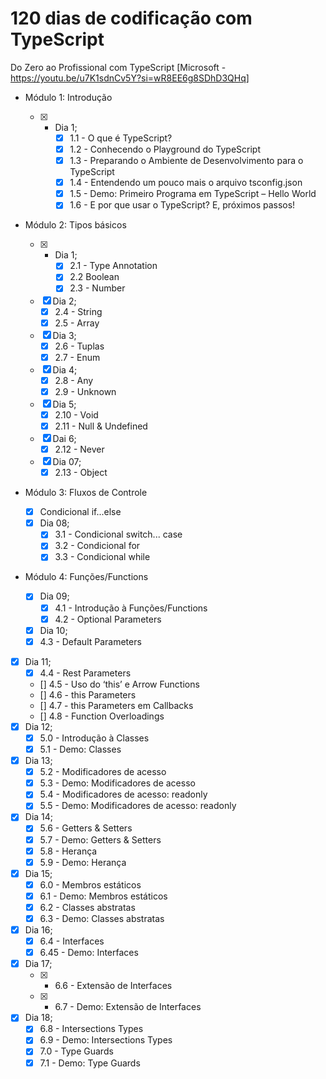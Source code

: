 # 120 dias de codificação com TypeScript

Do Zero ao Profissional com TypeScript [Microsoft - https://youtu.be/u7K1sdnCv5Y?si=wR8EE6g8SDhD3QHq]

- Módulo 1: Introdução

  - [x] - Dia 1;
      - [x] 1.1 - O que é TypeScript?
      - [x] 1.2 - Conhecendo o Playground do TypeScript
      - [x] 1.3 - Preparando o Ambiente de Desenvolvimento para o TypeScript
      - [x] 1.4 - Entendendo um pouco mais o arquivo tsconfig.json
      - [x] 1.5 - Demo: Primeiro Programa em TypeScript – Hello World
      - [x] 1.6 - E por que usar o TypeScript? E, próximos passos!

- Módulo 2: Tipos básicos

  - [x] - Dia 1;
      - [x] 2.1 - Type Annotation
      - [x] 2.2 Boolean
      - [x] 2.3 - Number
  - [x] Dia 2;
    - [x] 2.4 - String
    - [x] 2.5 - Array
  - [x] Dia 3;
    - [x] 2.6 - Tuplas
    - [x] 2.7 - Enum
  - [x] Dia 4;
    - [x] 2.8 - Any
    - [x] 2.9 - Unknown
  - [x] Dia 5;
    - [x] 2.10 - Void
    - [x] 2.11 - Null & Undefined
  - [x] Dai 6;
    - [x] 2.12 - Never
  - [x] Dia 07;
    - [x] 2.13 - Object

- Módulo 3: Fluxos de Controle

  - [x] Condicional if...else
  - [x] Dia 08;
    - [x] 3.1 - Condicional switch... case
    - [x] 3.2 - Condicional for
    - [x] 3.3 - Condicional while

- Módulo 4: Funções/Functions
  - [x] Dia 09;
    - [x] 4.1 - Introdução à Funções/Functions
    - [x] 4.2 - Optional Parameters
  - [x] Dia 10;
  - [x] 4.3 - Default Parameters
- [x] Dia 11;
  - [x] 4.4 - Rest Parameters
  - [] 4.5 - Uso do ‘this’ e Arrow Functions
  - [] 4.6 - this Parameters
  - [] 4.7 - this Parameters em Callbacks
  - [] 4.8 - Function Overloadings
- [x] Dia 12;
  - [x] 5.0 - Introdução à Classes
  - [x] 5.1 - Demo: Classes
- [x] Dia 13;
  - [x] 5.2 - Modificadores de acesso
  - [x] 5.3 - Demo: Modificadores de acesso
  - [x] 5.4 - Modificadores de acesso: readonly
  - [x] 5.5 - Demo: Modificadores de acesso: readonly
- [x] Dia 14;
  - [x] 5.6 - Getters & Setters
  - [x] 5.7 - Demo: Getters & Setters
  - [x] 5.8 - Herança
  - [x] 5.9 - Demo: Herança
- [x] Dia 15;
  - [x] 6.0 - Membros estáticos
  - [x] 6.1 - Demo: Membros estáticos
  - [x] 6.2 - Classes abstratas
  - [x] 6.3 - Demo: Classes abstratas
- [x] Dia 16;
  - [x] 6.4 - Interfaces
  - [x] 6.45 - Demo: Interfaces
- [x] Dia 17;
  - [x] - 6.6 - Extensão de Interfaces
  - [x] - 6.7 - Demo: Extensão de Interfaces
- [x] Dia 18;
  - [x] 6.8 - Intersections Types
  - [x] 6.9 - Demo: Intersections Types
  - [x] 7.0 - Type Guards
  - [x] 7.1 - Demo: Type Guards
